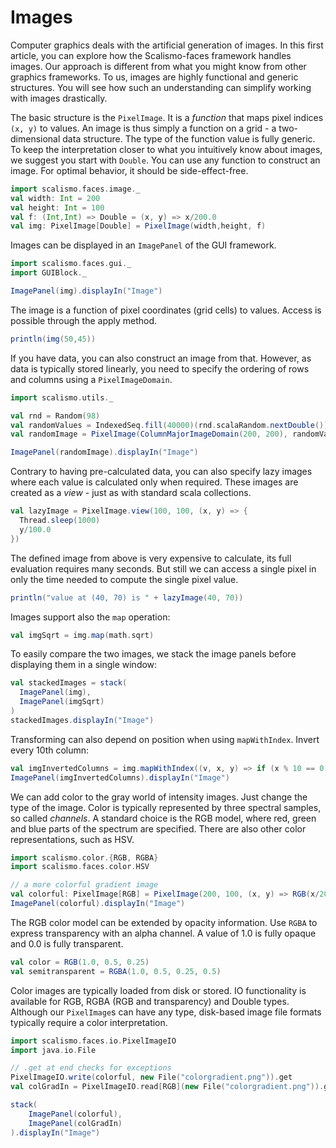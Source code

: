 # Images

Computer graphics deals with the artificial generation of images. In this first article, you can explore how the Scalismo-faces framework handles images. Our approach is different from what you might know from other graphics frameworks. To us, images are highly functional and generic structures. You will see how such an understanding can simplify working with images drastically.

The basic structure is the `PixelImage`. It is a *function* that maps pixel indices `(x, y)` to values. An image is thus simply a function on a grid - a two-dimensional data structure. The type of the function value is fully generic. To keep the interpretation closer to what you intuitively know about images, we suggest you start with `Double`. You can use any function to construct an image. For optimal behavior, it should be side-effect-free.

```scala
import scalismo.faces.image._
val width: Int = 200
val height: Int = 100
val f: (Int,Int) => Double = (x, y) => x/200.0
val img: PixelImage[Double] = PixelImage(width,height, f)
```

Images can be displayed in an `ImagePanel` of the GUI framework.

```scala
import scalismo.faces.gui._
import GUIBlock._

ImagePanel(img).displayIn("Image")
```

The image is a function of pixel coordinates (grid cells) to values. Access is possible through the apply method.

```scala
println(img(50,45))
```

If you have data, you can also construct an image from that. However, as data is typically stored linearly, you need to specify the ordering of rows and columns using a `PixelImageDomain`.

```scala
import scalismo.utils._

val rnd = Random(98)
val randomValues = IndexedSeq.fill(40000)(rnd.scalaRandom.nextDouble())
val randomImage = PixelImage(ColumnMajorImageDomain(200, 200), randomValues)

ImagePanel(randomImage).displayIn("Image")
```

Contrary to having pre-calculated data, you can also specify lazy images where each value is calculated only when required. These images are created as a *view* - just as with standard scala collections.

```scala
val lazyImage = PixelImage.view(100, 100, (x, y) => {
  Thread.sleep(1000)
  y/100.0
})
```

The defined image from above is very expensive to calculate, its full evaluation requires many seconds. But still we can access a single pixel in only the time needed to compute the single pixel value.

```scala
println("value at (40, 70) is " + lazyImage(40, 70))
```

Images support also the `map` operation:

```scala
val imgSqrt = img.map(math.sqrt)
```

To easily compare the two images, we stack the image panels before displaying them in a single window:

```scala
val stackedImages = stack(
  ImagePanel(img),
  ImagePanel(imgSqrt)
)
stackedImages.displayIn("Image")
```

Transforming can also depend on position when using `mapWithIndex`. Invert every 10th column:

```scala
val imgInvertedColumns = img.mapWithIndex((v, x, y) => if (x % 10 == 0) 1.0 - v else v)
ImagePanel(imgInvertedColumns).displayIn("Image")
```

We can add color to the gray world of intensity images. Just change the type of the image. Color is typically represented by three spectral samples, so called *channels*. A standard choice is the RGB model, where red, green and blue parts of the spectrum are specified. There are also other color representations, such as HSV.

```scala
import scalismo.color.{RGB, RGBA}
import scalismo.faces.color.HSV

// a more colorful gradient image
val colorful: PixelImage[RGB] = PixelImage(200, 100, (x, y) => RGB(x/200.0, y/100.0, 1.0 - x/200.0))
ImagePanel(colorful).displayIn("Image")
```

The RGB color model can be extended by opacity information. Use `RGBA` to express transparency with an alpha channel. A value of 1.0 is fully opaque and 0.0 is fully transparent.

```scala
val color = RGB(1.0, 0.5, 0.25)
val semitransparent = RGBA(1.0, 0.5, 0.25, 0.5)
```

Color images are typically loaded from disk or stored. IO functionality is available for RGB, RGBA (RGB and transparency) and Double types. Although our `PixelImage`s can have any type, disk-based image file formats typically require a color interpretation.

```scala
import scalismo.faces.io.PixelImageIO
import java.io.File

// .get at end checks for exceptions
PixelImageIO.write(colorful, new File("colorgradient.png")).get
val colGradIn = PixelImageIO.read[RGB](new File("colorgradient.png")).get

stack(
    ImagePanel(colorful),
    ImagePanel(colGradIn)
).displayIn("Image")
```

